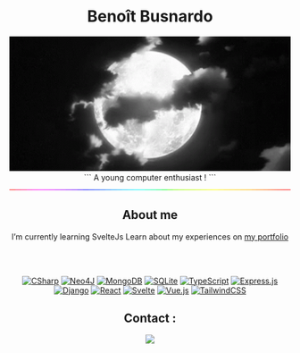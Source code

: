 <div align="center">

# Benoît Busnardo 
<img src="https://github.com/bbusn/bbusn/blob/main/banner.gif" width="1000">
```
A young computer enthusiast !
```
<img src="https://github.com/bbusn/bbusn/blob/main/line.gif" width="1000">

## About me
I’m currently learning SvelteJs
Learn about my experiences on [my portfolio](https://benoitbusnardo.fr/)

<br><br>

[![CSharp](https://img.shields.io/badge/C%20-Sharp-%2338B2AC.svg?logo=csharp&logoColor=white)](#) [![Neo4J](https://img.shields.io/badge/Neo4j-008CC1?logo=neo4j&logoColor=white)](#) [![MongoDB](https://img.shields.io/badge/MongoDB-%234ea94b.svg?logo=mongodb&logoColor=white)](#) [![SQLite](https://img.shields.io/badge/SQLite-%2307405e.svg?logo=sqlite&logoColor=white)](#) [![TypeScript](https://img.shields.io/badge/TypeScript-3178C6?logo=typescript&logoColor=fff)](#) [![Express.js](https://img.shields.io/badge/Express.js-%23404d59.svg?logo=express&logoColor=%2361DAFB)](#) [![Django](https://img.shields.io/badge/Django-%23092E20.svg?logo=django&logoColor=white)](#) [![React](https://img.shields.io/badge/React-%2320232a.svg?logo=react&logoColor=%2361DAFB)](#) [![Svelte](https://img.shields.io/badge/Svelte-%23f1413d.svg?logo=svelte&logoColor=white)](#) [![Vue.js](https://img.shields.io/badge/Vue.js-4FC08D?logo=vuedotjs&logoColor=fff)](#) [![TailwindCSS](https://img.shields.io/badge/Tailwind%20CSS-%2338B2AC.svg?logo=tailwind-css&logoColor=white)](#)

## Contact :
[<img src="https://user-images.githubusercontent.com/74038190/235294012-0a55e343-37ad-4b0f-924f-c8431d9d2483.gif" width="40">](https://www.linkedin.com/in/benoit-busnardo/)

</div>

<br><br>
